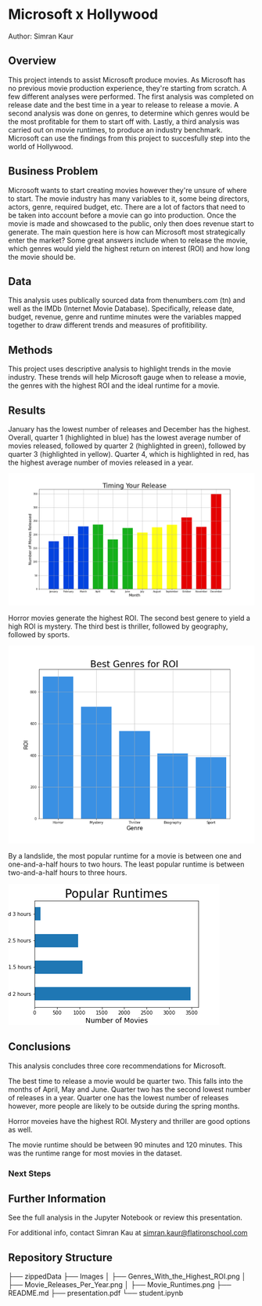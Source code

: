 # Microsoft x Hollywood

Author: Simran Kaur

## Overview

This project intends to assist Microsoft produce movies. As Microsoft has no previous movie production experience, they're starting from scratch. A few different analyses were performed. The first analysis was completed on release date and the best time in a year to release to release a movie. A second analysis was done on genres, to determine which genres would be the most profitable for them to start off with. Lastly, a third analysis was carried out on movie runtimes, to produce an industry benchmark. Microsoft can use the findings from this project to succesfully step into the world of Hollywood.

## Business Problem

Microsoft wants to start creating movies however they're unsure of where to start. The movie industry has many variables to it, some being directors, actors, genre, required budget, etc. There are a lot of factors that need to be taken into account before a movie can go into production. Once the movie is made and showcased to the public, only then does revenue start to generate. The main question here is how can Microsoft most strategically enter the market? Some great answers include when to release the movie, which genres would yield the highest return on interest (ROI) and how long the movie should be.

## Data

This analysis uses publically sourced data from thenumbers.com (tn) and well as the IMDb (Internet Movie Database). Specifically, release date, budget, revenue, genre and runtime minutes were the variables mapped together to draw different trends and measures of profitibility.

## Methods

This project uses descriptive analysis to highlight trends in the movie industry. These trends will help Microsoft gauge when to release a movie, the genres with the highest ROI and the ideal runtime for a movie. 

## Results

January has the lowest number of releases and December has the highest. Overall, quarter 1 (highlighted in blue) has the lowest average number of movies released, followed by quarter 2 (highlighted in green), followed by quarter 3 (highlighted in yellow). Quarter 4, which is highlighted in red, has the highest average number of movies released in a year. 

![title](Images/Movie_Releases_Per_Year.png) 

Horror movies generate the highest ROI. The second best genere to yield a high ROI is mystery. The third best is thriller, followed by geography, followed by sports. 

![title](Images/Genres_With_the_Highest_ROI.png)

By a landslide, the most popular runtime for a movie is between one and one-and-a-half hours to two hours. The least popular runtime is between two-and-a-half hours to three hours. 

![title](Images/Movie_Runtimes.png) 

## Conclusions

This analysis concludes three core recommendations for Microsoft. 

The best time to release a movie would be quarter two. This falls into the months of April, May and June. Quarter two has the second lowest number of releases in a year. Quarter one has the lowest number of releases however, more people are likely to be outside during the spring months.

Horror moveies have the highest ROI. Mystery and thriller are good options as well. 

The movie runtime should be between 90 minutes and 120 minutes. This was the runtime range for most movies in the dataset. 

### Next Steps



## Further Information

See the full analysis in the Jupyter Notebook or review this presentation.

For additional info, contact Simran Kau at simran.kaur@flatironschool.com

## Repository Structure
├── zippedData
├── Images
│   ├── Genres_With_the_Highest_ROI.png
│   ├── Movie_Releases_Per_Year.png
│   ├── Movie_Runtimes.png
├── README.md
├── presentation.pdf
└── student.ipynb